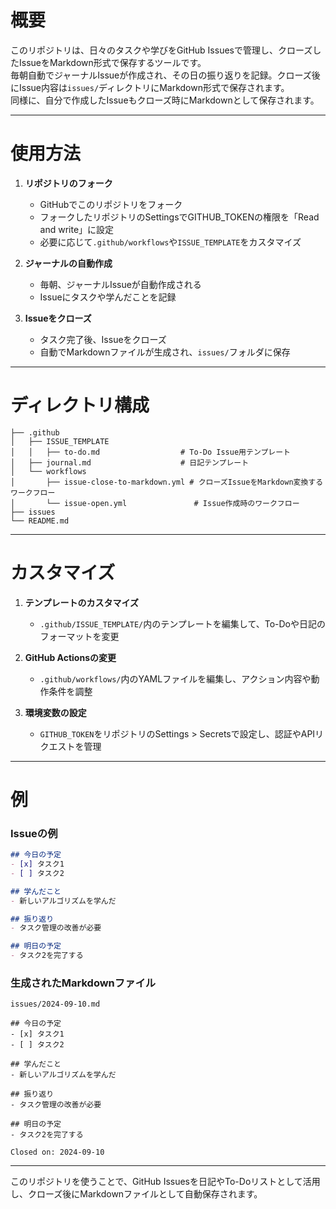 # 概要

このリポジトリは、日々のタスクや学びをGitHub Issuesで管理し、クローズしたIssueをMarkdown形式で保存するツールです。  
毎朝自動でジャーナルIssueが作成され、その日の振り返りを記録。クローズ後にIssue内容は`issues/`ディレクトリにMarkdown形式で保存されます。  
同様に、自分で作成したIssueもクローズ時にMarkdownとして保存されます。

---

# 使用方法

1. **リポジトリのフォーク**
    - GitHubでこのリポジトリをフォーク
    - フォークしたリポジトリのSettingsでGITHUB_TOKENの権限を「Read and write」に設定
    - 必要に応じて`.github/workflows`や`ISSUE_TEMPLATE`をカスタマイズ

2. **ジャーナルの自動作成**
    - 毎朝、ジャーナルIssueが自動作成される
    - Issueにタスクや学んだことを記録

3. **Issueをクローズ**
    - タスク完了後、Issueをクローズ
    - 自動でMarkdownファイルが生成され、`issues/`フォルダに保存

---

# ディレクトリ構成

```
├── .github
│   ├── ISSUE_TEMPLATE
│   │   ├── to-do.md                  # To-Do Issue用テンプレート
│   ├── journal.md                    # 日記テンプレート
│   └── workflows
│       ├── issue-close-to-markdown.yml # クローズIssueをMarkdown変換するワークフロー
│       └── issue-open.yml               # Issue作成時のワークフロー
├── issues
└── README.md
```

---

# カスタマイズ

1. **テンプレートのカスタマイズ**
    - `.github/ISSUE_TEMPLATE/`内のテンプレートを編集して、To-Doや日記のフォーマットを変更

2. **GitHub Actionsの変更**
    - `.github/workflows/`内のYAMLファイルを編集し、アクション内容や動作条件を調整

3. **環境変数の設定**
    - `GITHUB_TOKEN`をリポジトリのSettings > Secretsで設定し、認証やAPIリクエストを管理

---

# 例

### Issueの例

```markdown
## 今日の予定
- [x] タスク1
- [ ] タスク2

## 学んだこと
- 新しいアルゴリズムを学んだ

## 振り返り
- タスク管理の改善が必要

## 明日の予定
- タスク2を完了する
```

### 生成されたMarkdownファイル

```
issues/2024-09-10.md

## 今日の予定
- [x] タスク1
- [ ] タスク2

## 学んだこと
- 新しいアルゴリズムを学んだ

## 振り返り
- タスク管理の改善が必要

## 明日の予定
- タスク2を完了する

Closed on: 2024-09-10
```

---

このリポジトリを使うことで、GitHub Issuesを日記やTo-Doリストとして活用し、クローズ後にMarkdownファイルとして自動保存されます。